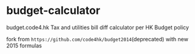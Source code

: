 # budget-calculator
budget.code4.hk
Tax and utilities bill diff calculator per HK Budget policy


fork from `https://github.com/code4hk/budget2014`(deprecated) with new 2015 formulas 
